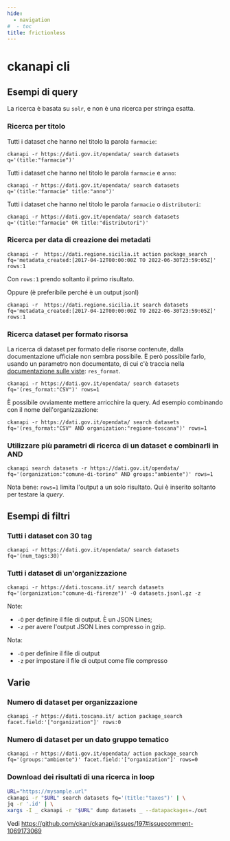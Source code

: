 ```yaml
---
hide:
  - navigation
#  - toc
title: frictionless
---
```

# ckanapi cli

## Esempi di query

La ricerca è basata su `solr`, e non è una ricerca per stringa esatta.

### Ricerca per titolo

Tutti i dataset che hanno nel titolo la parola `farmacie`:

```
ckanapi -r https://dati.gov.it/opendata/ search datasets q='(title:"farmacie")'
```

Tutti i dataset che hanno nel titolo le parola `farmacie` e `anno`:

```
ckanapi -r https://dati.gov.it/opendata/ search datasets q='(title:"farmacie" title:"anno")'
```

Tutti i dataset che hanno nel titolo le parola `farmacie` o `distributori`:

```
ckanapi -r https://dati.gov.it/opendata/ search datasets q='(title:"farmacie" OR title:"distributori")'
```

### Ricerca per data di creazione dei metadati

```
ckanapi -r  https://dati.regione.sicilia.it action package_search fq='metadata_created:[2017-04-12T00:00:00Z TO 2022-06-30T23:59:05Z]' rows:1
```

Con `rows:1` prendo soltanto il primo risultato.

Oppure (è preferibile perché è un output jsonl)

```
ckanapi -r  https://dati.regione.sicilia.it search datasets fq='metadata_created:[2017-04-12T00:00:00Z TO 2022-06-30T23:59:05Z]' rows:1
```

### Ricerca dataset per formato risorsa

La ricerca di dataset per formato delle risorse contenute, dalla documentazione ufficiale non sembra possibile. È però possibile farlo, usando un parametro non documentato, di cui c'è traccia nella [documentazione sulle viste](https://docs.ckan.org/en/2.9/maintaining/data-viewer.html#migrating-from-previous-ckan-versions): `res_format`.

```
ckanapi -r https://dati.gov.it/opendata/ search datasets fq='(res_format:"CSV")' rows=1
```

È possibile ovviamente mettere arricchire la query. Ad esempio combinando con il nome dell'organizzazione:

```
ckanapi -r https://dati.gov.it/opendata/ search datasets fq='(res_format:"CSV" AND organization:"regione-toscana")' rows=1
```

### Utilizzare più parametri di ricerca di un dataset e combinarli in AND

```
ckanapi search datasets -r https://dati.gov.it/opendata/ fq='(organization:"comune-di-torino" AND groups:"ambiente")' rows=1
```

Nota bene: `rows=1` limita l'output a un solo risultato. Qui è inserito soltanto per testare la *query*.


## Esempi di filtri

### Tutti i dataset con 30 tag

```
ckanapi -r https://dati.gov.it/opendata/ search datasets fq='(num_tags:30)'
```

### Tutti i dataset di un'organizzazione

```
ckanapi -r https://dati.toscana.it/ search datasets fq='(organization:"comune-di-firenze")' -O datasets.jsonl.gz -z
```

Note:

- `-O` per definire il file di output. È un JSON Lines;
- `-z` per avere l'output JSON Lines compresso in gzip.

Nota:

- `-O` per definire il file di output
- `-z` per impostare il file di output come file compresso

## Varie

### Numero di dataset per organizzazione

```
ckanapi -r https://dati.toscana.it/ action package_search facet.field:'["organization"]' rows:0
```

### Numero di dataset per un dato gruppo tematico

```
ckanapi -r https://dati.gov.it/opendata/ action package_search fq='(groups:"ambiente")' facet.field:'["organization"]' rows=0
```

### Download dei risultati di una ricerca in loop

```bash
URL="https://mysample.url"
ckanapi -r "$URL" search datasets fq='(title:"taxes")' | \
jq -r '.id' | \
xargs -I _ ckanapi -r "$URL" dump datasets _ --datapackages=./out
```

Vedi <https://github.com/ckan/ckanapi/issues/197#issuecomment-1069173069>
